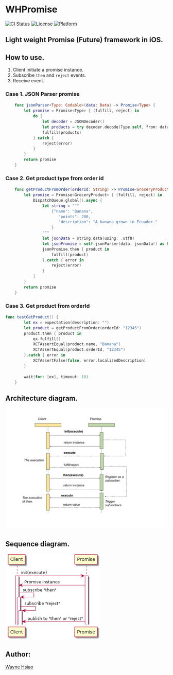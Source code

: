 # WHPromise
[![CI Status](https://travis-ci.org/chronicqazxc/WHPromise.svg?branch=master)](https://github.com/chronicqazxc/WHPromise)
[![License](https://img.shields.io/github/license/chronicqazxc/WHPromise)](https://github.com/chronicqazxc/WHPromise)
[![Platform](https://img.shields.io/badge/iOS-Carthage-blue)](https://github.com/chronicqazxc/WHPromise)

## Light weight Promise (Future) framework in iOS.

## How to use.
1. Client initiate a promise instance.
2. Subscribe `then` and `reject` events.
3. Receive event.

### Case 1. JSON Parser promise
```swift
    func jsonParser<Type: Codable>(data: Data) -> Promise<Type> {
        let promise = Promise<Type> { (fulfill, reject) in
            do {
                let decoder = JSONDecoder()
                let products = try decoder.decode(Type.self, from: data)
                fulfill(products)
            } catch {
                reject(error)
            }
        }
        return promise
    }
```
### Case 2. Get product type from order id
```swift
    func getProductFromOrder(orderId: String) -> Promise<GroceryProduct> {
        let promise = Promise<GroceryProduct> { (fulfill, reject) in
            DispatchQueue.global().async {
                let string = """
                    {"name": "Banana",
                       "points": 200,
                       "description": "A banana grown in Ecuador."
                    }
                """
                let jsonData = string.data(using: .utf8)
                let jsonPromise = self.jsonParser(data: jsonData!) as Promise<GroceryProduct>
                jsonPromise.then { product in
                    fulfill(product)
                }.catch { error in
                    reject(error)
                }
            }
        }
        return promise
    }
```
### Case 3. Get product from orderId
```swift
func testGetProduct() {
        let ex = expectation(description: "")
        let product = getProductFromOrder(orderId: "12345")
        product.then { product in
            ex.fulfill()
            XCTAssertEqual(product.name, "Banana")
            XCTAssertEqual(product.orderId, "12345")
        }.catch { error in
            XCTAssertFalse(false, error.localizedDescription)
        }

        wait(for: [ex], timeout: 10)
    }
```

## Architecture diagram.
![sequence](./assets/architecture.png)
## Sequence diagram.
![sequence](./assets/usecase.png)

## Author:
[Wayne Hsiao](mailto:chronicqazxc@gmail.com)
